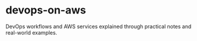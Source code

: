 # devops-on-aws
DevOps workflows and AWS services explained through practical notes and real-world examples.


